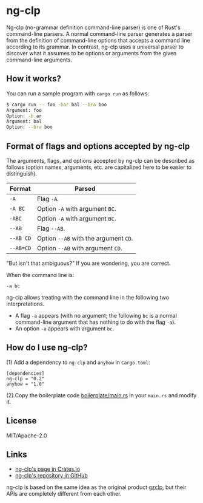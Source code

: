 # ng-clp

Ng-clp (no-grammar definition command-line parser) is one of Rust's command-line parsers. 
A normal command-line parser generates a parser from the definition of command-line options that accepts a command line according to its grammar. In contrast, ng-clp uses a universal parser to discover what it assumes to be options or arguments from the given command-line arguments.

## How it works?

You can run a sample program with `cargo run` as follows:

```sh
$ cargo run -- foo -bar bal --bra boo
Argument: foo
Option: -b ar
Argument: bal
Option: --bra boo
```

## Format of flags and options accepted by ng-clp

The arguments, flags, and options accepted by ng-clp can be described as follows (option names, arguments, etc. are capitalized here to be easier to distinguish).

|  Format   |                Parsed                 |
| --------- | ------------------------------------- |
| `-A`      | Flag `-A`.                            |
| `-A BC`   | Option `-A` with argument `BC`.       |
| `-ABC`    | Option `-A` with argument `BC`.       |
| `--AB`    | Flag `--AB`.                          |
| `--AB CD` | Option `--AB` with the argument `CD`. |
| `--AB=CD` | Option `--AB` with argument `CD`.     |

"But isn't that ambiguous?" If you are wondering, you are correct.

When the command line is:

`-a bc`

ng-clp allows treating with the command line in the following two interpretations.

* A flag `-a` appears (with no argument; the following `bc` is a normal command-line argument that has nothing to do with the flag `-a`).
* An option `-a` appears with argument `bc`.

## How do I use ng-clp?

(1) Add a dependency to `ng-clp` and `anyhow` in `Cargo.toml`:

```
[dependencies]
ng-clp = "0.2"
anyhow = "1.0"
```

(2) Copy the boilerplate code [boilerplate/main.rs](boilerplate/main.rs) in your `main.rs` and modify it.

## License

MIT/Apache-2.0

## Links

* [ng-clp's page in Crates.io](https://crates.io/crates/ng-clp)
* [ng-clp's repository in GitHub](https://github.com/tos-kamiya/ng-clp)

ng-clp is based on the same idea as the original product [gzclp](https://github.com/tos-kamiya/zgclp), but their APIs are completely different from each other.

